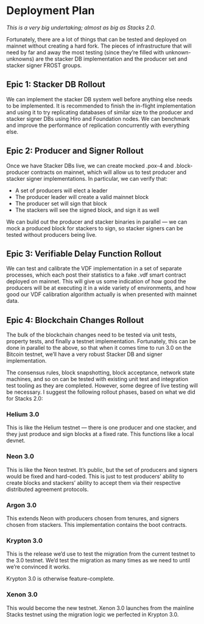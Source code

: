 # Deployment Plan

_This is a very big undertaking; almost as big as Stacks 2.0_.

Fortunately, there are a lot of things that can be tested and deployed on mainnet without creating a hard fork. The pieces of infrastructure that will need by far and away the most testing (since they’re filled with unknown-unknowns) are the stacker DB implementation and the producer set and stacker signer FROST groups.

## Epic 1: Stacker DB Rollout

We can implement the stacker DB system well before anything else needs to be implemented. It is recommended to finish the in-flight implementation and using it to try replicating databases of similar size to the producer and stacker signer DBs using Hiro and Foundation nodes. We can benchmark and improve the performance of replication concurrently with everything else.

## Epic 2: Producer and Signer Rollout

Once we have Stacker DBs live, we can create mocked .pox-4 and .block-producer contracts on mainnet, which will allow us to test producer and stacker signer implementations. In particular, we can verify that:

- A set of producers will elect a leader
- The producer leader will create a valid mainnet block
- The producer set will sign that block
- The stackers will see the signed block, and sign it as well

We can build out the producer and stacker binaries in parallel — we can mock a produced block for stackers to sign, so stacker signers can be tested without producers being live.

## Epic 3: Verifiable Delay Function Rollout

We can test and calibrate the VDF implementation in a set of separate processes, which each post their statistics to a fake .vdf smart contract deployed on mainnet. This will give us some indication of how good the producers will be at executing it in a wide variety of environments, and how good our VDF calibration algorithm actually is when presented with mainnet data.

## Epic 4: Blockchain Changes Rollout

The bulk of the blockchain changes need to be tested via unit tests, property tests, and finally a testnet implementation. Fortunately, this can be done in parallel to the above, so that when it comes time to run 3.0 on the Bitcoin testnet, we’ll have a very robust Stacker DB and signer implementation.

The consensus rules, block snapshotting, block acceptance, network state machines, and so on can be tested with existing unit test and integration test tooling as they are completed. However, some degree of live testing will be necessary. I suggest the following rollout phases, based on what we did for Stacks 2.0:

### Helium 3.0

This is like the Helium testnet — there is one producer and one stacker, and they just produce and sign blocks at a fixed rate. This functions like a local devnet.

### Neon 3.0

This is like the Neon testnet. It’s public, but the set of producers and signers would be fixed and hard-coded. This is just to test producers’ ability to create blocks and stackers’ ability to accept them via their respective distributed agreement protocols.

### Argon 3.0

This extends Neon with producers chosen from tenures, and signers chosen from stackers. This implementation contains the boot contracts.

### Krypton 3.0

This is the release we’d use to test the migration from the current testnet to the 3.0 testnet. We’d test the migration as many times as we need to until we’re convinced it works.

Krypton 3.0 is otherwise feature-complete.

### Xenon 3.0

This would become the new testnet. Xenon 3.0 launches from the mainline Stacks testnet using the migration logic we perfected in Krypton 3.0.
